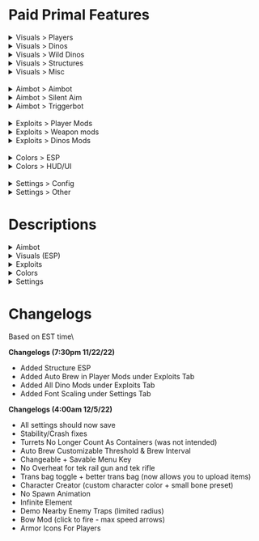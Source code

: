 # Paid Primal Features

<details>
<summary>Visuals > Players</summary>
&emsp;&emsp;Enemy Players
<br>&emsp;&emsp;Tribe Players
<br>&emsp;&emsp;Allied Players
<br>&emsp;&emsp;Sleeping Players
<br>&emsp;&emsp;Player Corpse
</details>

<details>
<summary>Visuals > Dinos</summary>
&emsp;&emsp;Enemy Dinos
<br>&emsp;&emsp;Tribe Dinos
<br>&emsp;&emsp;Allied Dinos
<br>&emsp;&emsp;Tamed Dino Corpse
</details>

<details>
<summary>Visuals > Wild Dinos</summary>
&emsp;&emsp;Wild Dinos
<br>&emsp;&emsp;Wild Dino Corpse
</details>

<details>
<summary>Visuals > Structures</summary>
&emsp;&emsp;Turrets
<br>&emsp;&emsp;Structures
</details>

<details>
<summary>Visuals > Misc</summary>
&emsp;&emsp;HUD
</details>

<br>

<details>
<summary>Aimbot > Aimbot</summary>
&emsp;&emsp;Enabled
<br>&emsp;&emsp;Visible Check
<br>&emsp;&emsp;Target Sleepers
<br>&emsp;&emsp;Target Tribe
<br>&emsp;&emsp;Aim Bone
<br>&emsp;&emsp;&emsp;Head, Chest, Hands, Legs, Feet, Random
</details>

<details>
<summary>Aimbot > Silent Aim</summary>
&emsp;&emsp;Enabled
<br>&emsp;&emsp;Use Keybind
<br>&emsp;&emsp;Target Sleepers
<br>&emsp;&emsp;Use FOV
<br>&emsp;&emsp;Target Tribe
<br>&emsp;&emsp;Aim Bone
<br>&emsp;&emsp;&emsp;Head, Chest, Hands, Legs, Feet, Random
</details>

<details>
<summary>Aimbot > Triggerbot</summary>
&emsp;&emsp;Enabled
<br>&emsp;&emsp;Use Keybind
<br>&emsp;&emsp;Target Sleepers
<br>&emsp;&emsp;Target Tribe
<br>&emsp;&emsp;Rapid
<br>&emsp;&emsp;Ignore Shield
</details>

<br>

<details>
<summary>Exploits > Player Mods</summary>
&emsp;&emsp;Enabled
<br>&emsp;&emsp;Unlock Note
<br>&emsp;&emsp;Unlock Engrams
<br>&emsp;&emsp;Long Arms
<br>&emsp;&emsp;Transmitter Bag
<br>&emsp;&emsp;Infinite Element
<br>&emsp;&emsp;Demolish Traps
<br>&emsp;&emsp;Auto Loot
<br>&emsp;&emsp;Air Stuck
<br>&emsp;&emsp;Ghost Mode
<br>&emsp;&emsp;Speed
<br>&emsp;&emsp;Gamertag Spoofer
<br>&emsp;&emsp;Auto Flak
<br>&emsp;&emsp;Auto Med Brew
<br>&emsp;&emsp;Character Creator
<br>&emsp;&emsp;&emsp;Small Bone Preset
<br>&emsp;&emsp;&emsp;Override Color
<br>&emsp;&emsp;No Spawn Animation
</details>

<details>
<summary>Exploits > Weapon mods</summary>
&emsp;&emsp;Enabled
<br>&emsp;&emsp;No Sway
<br>&emsp;&emsp;No Shake
<br>&emsp;&emsp;No Spread
<br>&emsp;&emsp;No Unequip
<br>&emsp;&emsp;No Overheat
<br>&emsp;&emsp;Bow Mod
<br>&emsp;&emsp;Instant Scope
<br>&emsp;&emsp;Spyglass
<br>&emsp;&emsp;Rapidfire
<br>&emsp;&emsp;Tek Punch
<br>&emsp;&emsp;Weapon Skins
</details>

<details>
<summary>Exploits > Dinos Mods</summary>
&emsp;&emsp;Enabled
<br>&emsp;&emsp;Instant Turn
<br>&emsp;&emsp;Backward Movement
<br>&emsp;&emsp;Strafe move
<br>&emsp;&emsp;Forcemount
<br>&emsp;&emsp;Auto Remount
<br>&emsp;&emsp;Speed
</details>

<br>

<details>
<summary>Colors > ESP</summary>
&emsp;&emsp;Players
<br>&emsp;&emsp;Dinos
<br>&emsp;&emsp;Structures
</details>

<details>
<summary>Colors > HUD/UI</summary>
&emsp;&emsp;Logo Hue
<br>&emsp;&emsp;Base Color
<br>&emsp;&emsp;Highlight Color
<br>&emsp;&emsp;Text Color #1
<br>&emsp;&emsp;Text Color #2
<br>&emsp;&emsp;Crosshair/Aim FOV
</details>

<br>

<details>
<summary>Settings > Config</summary>
&emsp;&emsp;Save
<br>&emsp;&emsp;Load
<br>&emsp;&emsp;Menu Key
</details>

<details>
<summary> Settings > Other</summary>
&emsp;&emsp;Chams
<br>&emsp;&emsp;&emsp;Wireframe Override
<br>&emsp;&emsp;&emsp;Opacity Sliders
<br>&emsp;&emsp;Font Scale
<br>&emsp;&emsp;&emsp;Font Scale Sliders
</details>

# Descriptions
<details>
<summary>Aimbot</summary>
<strong>Aimbot:</strong> Locks onto a player inside of your aim fov when a key is pressed
  
<br><strong>Silent Aim:</strong> Automatically hits players inside of your aim fov, even if you aren't looking directly at them
  
<br><strong>Triggerbot:</strong> Automatically shoots when the crosshair is over a player
</details>

<details>
<summary>Visuals (ESP)</summary>
<strong>Player Visuals:</strong> Shows enemies gamertags, names, tribe names, weapons, distance, and stats through walls
  
<br><strong>Tamed Dino Visuals;</strong> Shows tamed dino's names, tribe names, distance and stats through walls
  
<br><strong>Wild Dinos Visuals:</strong> Shows wild dino's names, distance and stats through walls
  
<br><strong>Turret Visuals:</strong> Shows name, distance and tribe name through walls
  
<br><strong>Container Visuals:</strong> Shows name, distance, owner and tribe name through walls
  
<br><strong>HUD Visuals:</strong> Toggles what things someone would like to have on their screen while playing, such as a crosshair, the aim fov, a line to the nearest target that is inside the aim fov and a radar
</details>

<details>
<summary>Exploits</summary>
  
<strong>Unlock Notes:</strong> Unlocks most explorer notes

<strong>Unlock Engrams:</strong> Unlocks engrams but you can only craft them and not be able to use the items that you crafted

<strong>Long Arms:</strong> Longer range for picking up items such as item caches, and longer range for access inventories

<strong>Transmitter Bag:</strong> Allows the player to drop a bag on the ground, and use it like a transmitter. The player can upload/download items, upload/download dinos but not use the bag to transfer onto a different server

<strong>Infinite Element:</strong> Infinitely fills your tek suit with element, even if there is no element in the player&#39;s inventory

<strong>Demolish Traps:</strong> Demolishes all bear traps in a certain area

<strong>Auto Loot:</strong> Automatically picks up all item caches and takes all items from dead/sleeping bodies while holding the keybind

<strong>Air Stuck:</strong> Freezes your character movement and/or your mounted dino movement

<strong>Ghost Mode:</strong> Allows a player to fly through walls and scout bases (Client Sided Only)

<strong>Player Speed:</strong> Makes your character run super fast

<strong>Gamertag Spoofer:</strong> Changes your gamertag (Must specify what you want the gamertag to be on the menu or it won't work)

<strong>Auto Armor:</strong> Automatically swaps equiped armor around

<strong>Auto Brew:</strong> Automatically drinks med brews from your inventory

<strong>Character Creator:</strong> Has a preset to make the character as small as possible, as well as being able to change the color of the characters skin to colors that are not avaliable in the Create a character menu

<strong>No Spawn Animation:</strong> Removes the animation when the player spawns in, allowing them to move straight away

<strong>No Sway:</strong> Removes the swaying of the scope when aiming down sights

<strong>No Shake:</strong> Removes the recoil of any gun

<strong>No Spread:</strong> Stops shotgun bullets from spreading in different directions

<strong>No Unequip:</strong> Stops items from being put away when accessing an inventory

<strong>No Overheat:</strong> Tek Rifle and Tek Railgun don&#39;t overheat

<strong>Bow Mod:</strong> Tek Bow instantly fire at top speed

<strong>Insta Scope:</strong> Instantly scopes in, instead of having a small delay

<strong>Spyglass:</strong> Weapons act as spyglasses

<strong>Rapid Fire:</strong> Weapon fires bullets extremely fast

<strong>Infinite Tek Punch:</strong> When pressing a keybind, it makes the character tek punch no matter what the player is holding

<strong>Client Skins:</strong> Client sided skins for weapons (Like gun camos in Call Of Duty but client side)

<strong>Instant Turn:</strong> Instantly turns the dino that you are riding

<strong>Backwards Movement:</strong> Allows any dino to move backwards at a sprinting speed

<strong>Strafe Move:</strong> Allows any dino the move left and right like a Griffin or Tapejara can

<strong>Force Mount:</strong> Force your player to mount any tribe dino within a limited range

<strong>Auto Remount:</strong> Automatically remounts your player onto a dino

<strong>Dino Speed:</strong> Makes your dino run super fast
</details>

<details>
<summary>Colors</summary>
<strong>ESP Colors:</strong> Changeable colors for all the different types of ESP

<br><strong>HUD/UI Colors:</strong> Changeable colors for the logo, base color, highlight color, text color 1 and 2, and the crosshair/aim fov color
</details>

<details>
<summary>Settings</summary>
<strong>Save:</strong> Saves the current config into &quot;C:\Users\computername\AppData\Local\Packages\StudioWildcard.4558480580BB9_1w2mm55455e38\LocalState\Saved\UWPConfig\UWP\AC\PrimalConfig.json&quot;
<br>
<br><strong>Load:</strong> Loads PrimalConfig.json from &quot;C:\Users\computername\AppData\Local\Packages\StudioWildcard.4558480580BB9_1w2mm55455e38\LocalState\Saved\UWPConfig\UWP\AC&quot;
<br>
<br><strong>Menu Key:</strong> Changeable menu key
<br>
<br><strong>Chams Opacity:</strong> Changeable opacity for all types of Chams
<br>
<br><strong>Font Scales:</strong> Changeable font sizes for all types of ESP
</details>

# Changelogs
Based on EST time\

<strong>Changelogs (7:30pm 11/22/22)</strong>
 - Added Structure ESP
 - Added Auto Brew in Player Mods under Exploits Tab
 - Added All Dino Mods under Exploits Tab
 - Added Font Scaling under Settings Tab

<strong>Changelogs (4:00am 12/5/22)</strong>
 - All settings should now save
 - Stability/Crash fixes
 - Turrets No Longer Count As Containers (was not intended)
 - Auto Brew Customizable Threshold & Brew Interval
 - Changeable + Savable Menu Key
 - No Overheat for tek rail gun and tek rifle
 - Trans bag toggle + better trans bag (now allows you to upload items)
 - Character Creator (custom character color + small bone preset)
 - No Spawn Animation
 - Infinite Element
 - Demo Nearby Enemy Traps (limited radius)
 - Bow Mod (click to fire - max speed arrows)
 - Armor Icons For Players
